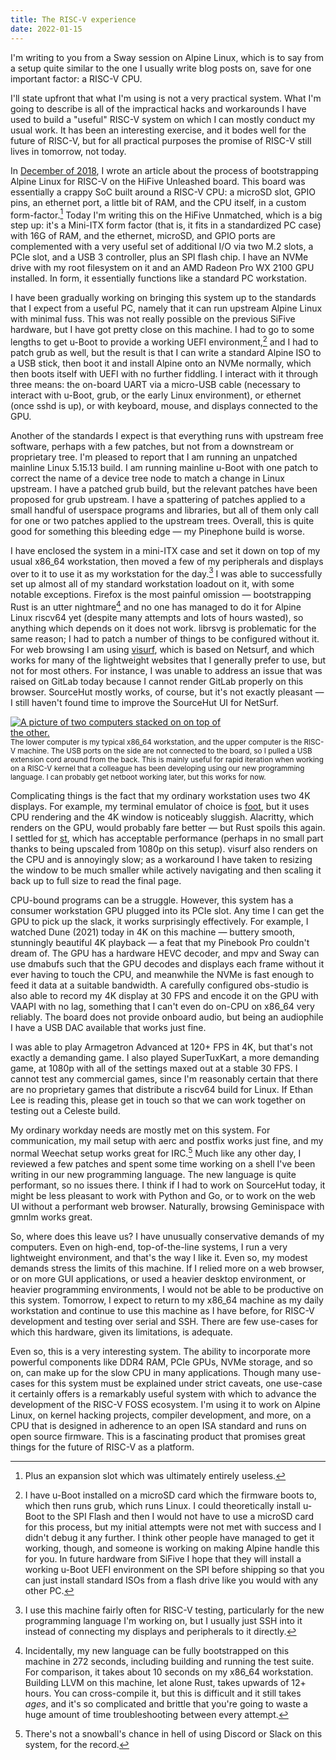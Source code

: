 ```yaml
---
title: The RISC-V experience
date: 2022-01-15
---
```


I'm writing to you from a Sway session on Alpine Linux, which is to say from a
setup quite similar to the one I usually write blog posts on, save for one
important factor: a RISC-V CPU.

I'll state upfront that what I'm using is not a very practical system. What I'm
going to describe is all of the impractical hacks and workarounds I have used to
build a "useful" RISC-V system on which I can mostly conduct my usual work. It
has been an interesting exercise, and it bodes well for the future of RISC-V,
but for all practical purposes the promise of RISC-V still lives in tomorrow,
not today.

In [December of 2018], I wrote an article about the process of bootstrapping
Alpine Linux for RISC-V on the HiFive Unleashed board. This board was
essentially a crappy SoC built around a RISC-V CPU: a microSD slot, GPIO pins,
an ethernet port, a little bit of RAM, and the CPU itself, in a custom
form-factor.[^expansion] Today I'm writing this on the HiFive Unmatched, which
is a big step up: it's a Mini-ITX form factor (that is, it fits in a
standardized PC case) with 16G of RAM, and the ethernet, microSD, and GPIO ports
are complemented with a very useful set of additional I/O via two M.2 slots, a
PCIe slot, and a USB 3 controller, plus an SPI flash chip. I have an NVMe drive
with my root filesystem on it and an AMD Radeon Pro WX 2100 GPU installed. In
form, it essentially functions like a standard PC workstation.

[^expansion]: Plus an expansion slot which was ultimately entirely useless.

[December of 2018]: https://drewdevault.com/2018/12/20/Porting-Alpine-Linux-to-RISC-V.html

I have been gradually working on bringing this system up to the standards that I
expect from a useful PC, namely that it can run upstream Alpine Linux with
minimal fuss. This was not really possible on the previous SiFive hardware, but
I have got pretty close on this machine. I had to go to some lengths to get
u-Boot to provide a working UEFI environment,[^uefi] and I had to patch grub as
well, but the result is that I can write a standard Alpine ISO to a USB stick,
then boot it and install Alpine onto an NVMe normally, which then boots itself
with UEFI with no further fiddling. I interact with it through three means: the
on-board UART via a micro-USB cable (necessary to interact with u-Boot, grub, or
the early Linux environment), or ethernet (once sshd is up), or with keyboard,
mouse, and displays connected to the GPU.

[^uefi]: I have u-Boot installed on a microSD card which the firmware boots to,
  which then runs grub, which runs Linux. I could theoretically install u-Boot
  to the SPI Flash and then I would not have to use a microSD card for this
  process, but my initial attempts were not met with success and I didn't debug
  it any further. I think other people have managed to get it working, though,
  and someone is working on making Alpine handle this for you. In future
  hardware from SiFive I hope that they will install a working u-Boot UEFI
  environment on the SPI before shipping so that you can just install standard
  ISOs from a flash drive like you would with any other PC.

Another of the standards I expect is that everything runs with upstream free
software, perhaps with a few patches, but not from a downstream or proprietary
tree. I'm pleased to report that I am running an unpatched mainline Linux
5.15.13 build. I am running mainline u-Boot with one patch to correct the name
of a device tree node to match a change in Linux upstream. I have a patched grub
build, but the relevant patches have been proposed for grub upstream. I have a
spattering of patches applied to a small handful of userspace programs and
libraries, but all of them only call for one or two patches applied to the
upstream trees. Overall, this is quite good for something this bleeding edge
&mdash; my Pinephone build is worse.

I have enclosed the system in a mini-ITX case and set it down on top of my usual
x86_64 workstation, then moved a few of my peripherals and displays over to it
to use it as my workstation for the day.[^workstation] I was able to
successfully set up almost all of my standard workstation loadout on it, with
some notable exceptions. Firefox is the most painful omission &mdash;
bootstrapping Rust is an utter nightmare[^bootstrap] and no one has managed to
do it for Alpine Linux riscv64 yet (despite many attempts and lots of hours
wasted), so anything which depends on it does not work. librsvg is problematic
for the same reason; I had to patch a number of things to be configured without
it. For web browsing I am using [visurf], which is based on Netsurf, and which
works for many of the lightweight websites that I generally prefer to use, but
not for most others.  For instance, I was unable to address an issue that was
raised on GitLab today because I cannot render GitLab properly on this browser.
SourceHut mostly works, of course, but it's not exactly pleasant &mdash; I still
haven't found time to improve the SourceHut UI for NetSurf.

<a href="https://l.sr.ht/jJWl.jpg">
  <img src="https://l.sr.ht/jJWl.jpg" alt="A picture of two computers stacked on on top of the other." style="max-width: 70%" />
</a>

<div class="text-center"><small>The lower computer is my typical x86_64
workstation, and the upper computer is the RISC-V machine. The USB ports on the
side are not connected to the board, so I pulled a USB extension cord around
from the back. This is mainly useful for rapid iteration when working on a
RISC-V kernel that a colleague has been developing using our new programming
language. I can probably get netboot working later, but this works for
now.</small></div>

[^workstation]: I use this machine fairly often for RISC-V testing, particularly
  for the new programming language I'm working on, but I usually just SSH into
  it instead of connecting my displays and peripherals to it directly.
[^bootstrap]: Incidentally, my new language can be fully bootstrapped on this
  machine in 272 seconds, including building and running the test suite. For
  comparison, it takes about 10 seconds on my x86_64 workstation. Building LLVM
  on this machine, let alone Rust, takes upwards of 12+ hours. You can
  cross-compile it, but this is difficult and it still takes *ages*, and it's so
  complicated and brittle that you're going to waste a huge amount of time
  troubleshooting between every attempt.

[visurf]: https://sr.ht/~sircmpwn/visurf

Complicating things is the fact that my ordinary workstation uses two 4K
displays. For example, my terminal emulator of choice is [foot], but it uses CPU
rendering and the 4K window is noticeably sluggish. Alacritty, which renders on
the GPU, would probably fare better &mdash; but Rust spoils this again. I
settled for [st], which has acceptable performance (perhaps in no small part
thanks to being upscaled from 1080p on this setup). visurf also renders on the
CPU and is annoyingly slow; as a workaround I have taken to resizing the window
to be much smaller while actively navigating and then scaling it back up to full
size to read the final page.

[foot]: https://codeberg.org/dnkl/foot
[st]: https://st.suckless.org/

CPU-bound programs can be a struggle. However, this system has a consumer
workstation GPU plugged into its PCIe slot. Any time I can get the GPU to pick
up the slack, it works surprisingly effectively. For example, I watched Dune
(2021) today in 4K on this machine &mdash; buttery smooth, stunningly beautiful
4K playback &mdash; a feat that my Pinebook Pro couldn't dream of. The GPU has a
hardware HEVC decoder, and mpv and Sway can use dmabufs such that the GPU
decodes and displays each frame without it ever having to touch the CPU, and
meanwhile the NVMe is fast enough to feed it data at a suitable bandwidth. A
carefully configured obs-studio is also able to record my 4K display at 30 FPS
and encode it on the GPU with VAAPI with no lag, something that I can't even do
on-CPU on x86_64 very reliably. The board does not provide onboard audio, but
being an audiophile I have a USB DAC available that works just fine.

I was able to play Armagetron Advanced at 120+ FPS in 4K, but that's not exactly
a demanding game. I also played SuperTuxKart, a more demanding game, at 1080p
with all of the settings maxed out at a stable 30 FPS. I cannot test any
commercial games, since I'm reasonably certain that there are no proprietary
games that distribute a riscv64 build for Linux. If Ethan Lee is reading this,
please get in touch so that we can work together on testing out a Celeste build.

My ordinary workday needs are mostly met on this system. For communication, my
mail setup with aerc and postfix works just fine, and my normal Weechat setup
works great for IRC.[^discord] Much like any other day, I reviewed a few patches
and spent some time working on a shell I've been writing in our new programming
language. The new language is quite performant, so no issues there. I think if I
had to work on SourceHut today, it might be less pleasant to work with Python
and Go, or to work on the web UI without a performant web browser. Naturally,
browsing Geminispace with gmnlm works great.

[^discord]: There's not a snowball's chance in hell of using Discord or Slack on this system, for the record.

So, where does this leave us? I have unusually conservative demands of my
computers. Even on high-end, top-of-the-line systems, I run a very lightweight
environment, and that's the way I like it. Even so, my modest demands stress the
limits of this machine. If I relied more on a web browser, or on more GUI
applications, or used a heavier desktop environment, or heavier programming
environments, I would not be able to be productive on this system. Tomorrow, I
expect to return to my x86_64 machine as my daily workstation and continue to
use this machine as I have before, for RISC-V development and testing over
serial and SSH. There are few use-cases for which this hardware, given its
limitations, is adequate.

Even so, this is a very interesting system. The ability to incorporate more
powerful components like DDR4 RAM, PCIe GPUs, NVMe storage, and so on, can make
up for the slow CPU in many applications. Though many use-cases for this system
must be explained under strict caveats, one use-case it certainly offers is a
remarkably useful system with which to advance the development of the RISC-V
FOSS ecosystem. I'm using it to work on Alpine Linux, on kernel hacking
projects, compiler development, and more, on a CPU that is designed in adherence
to an open ISA standard and runs on open source firmware. This is a fascinating
product that promises great things for the future of RISC-V as a platform.
